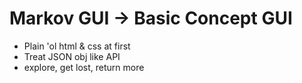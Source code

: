 # Markov GUI -> Basic Concept GUI #
 - Plain 'ol html & css at first
 - Treat JSON obj like API
 - explore, get lost, return more
